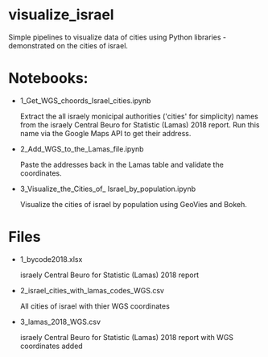 # visualize_israel
Simple pipelines to visualize data of cities using Python libraries - demonstrated on the cities of israel.

# Notebooks:
  - 1_Get_WGS_choords_Israel_cities.ipynb
    
    Extract the all israely monicipal authorities ('cities' for simplicity) names from the israely Central Beuro for Statistic (Lamas) 2018
    report.
    Run this name via the Google Maps API to get their address.
    
  - 2_Add_WGS_to_the_Lamas_file.ipynb
    
    Paste the addresses back in the Lamas table and validate the coordinates.
    
  - 3_Visualize_the_Cities_of_ Israel_by_population.ipynb
   
    Visualize the cities of israel by population using GeoVies and Bokeh.
    
  # Files
  - 1_bycode2018.xlsx
    
    israely Central Beuro for Statistic (Lamas) 2018 report
  
  - 2_israel_cities_with_lamas_codes_WGS.csv
    
    All cities of israel with thier WGS coordinates
    
  - 3_lamas_2018_WGS.csv
     
     israely Central Beuro for Statistic (Lamas) 2018 report with WGS coordinates added
  

